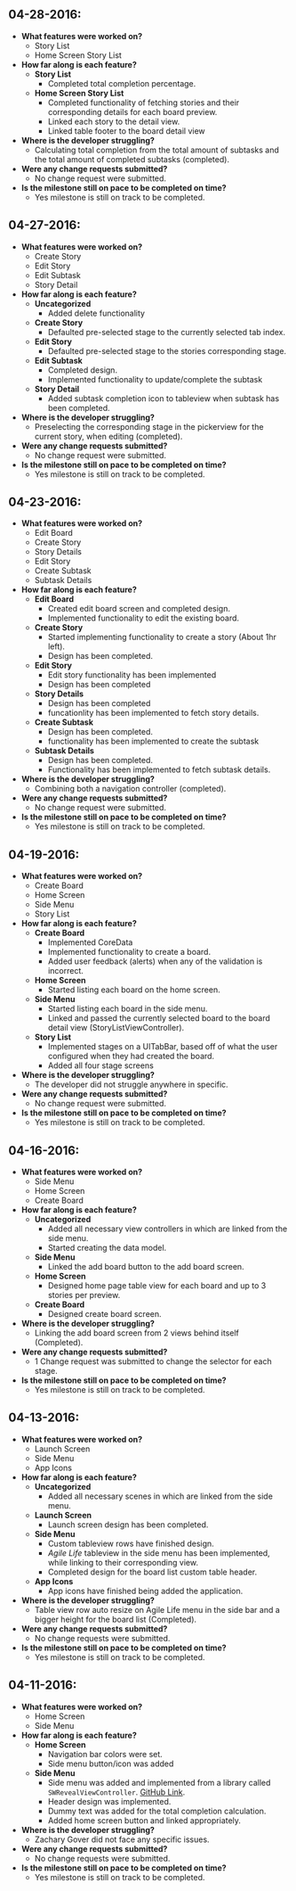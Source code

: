**04-28-2016:**
--------------------------------
- **What features were worked on?**
	- Story List
	- Home Screen Story List
- **How far along is each feature?**
	- **Story List**
		- Completed total completion percentage.
	- **Home Screen Story List**
		- Completed functionality of fetching stories and their corresponding details for each board preview.
		- Linked each story to the detail view.
		- Linked table footer to the board detail view
- **Where is the developer struggling?**
	- Calculating total completion from the total amount of subtasks and the total amount of completed subtasks (completed).
- **Were any change requests submitted?**
	- No change request were submitted.
- **Is the milestone still on pace to be completed on time?**
	- Yes milestone is still on track to be completed.

**04-27-2016:**
--------------------------------
- **What features were worked on?**
	- Create Story
	- Edit Story
	- Edit Subtask
	- Story Detail
- **How far along is each feature?**
	- **Uncategorized**
		- Added delete functionality
	- **Create Story**
		- Defaulted pre-selected stage to the currently selected tab index.
	- **Edit Story**
		- Defaulted pre-selected stage to the stories corresponding stage.
	- **Edit Subtask**
		- Completed design.
		- Implemented functionality to update/complete the subtask
	- **Story Detail**
		- Added subtask completion icon to tableview when subtask has been completed.
- **Where is the developer struggling?**
	- Preselecting the corresponding stage in the pickerview for the current story, when editing (completed).
- **Were any change requests submitted?**
	- No change request were submitted.
- **Is the milestone still on pace to be completed on time?**
	- Yes milestone is still on track to be completed.

**04-23-2016:**
--------------------------------
- **What features were worked on?**
	- Edit Board
	- Create Story
	- Story Details
	- Edit Story
	- Create Subtask
	- Subtask Details
- **How far along is each feature?**
	- **Edit Board**
		- Created edit board screen and completed design.
		- Implemented functionality to edit the existing board.
	- **Create Story**
		- Started implementing functionality to create a story (About 1hr left).
		- Design has been completed.
	- **Edit Story**
		- Edit story functionality has been implemented
		- Design has been completed
	- **Story Details**
		- Design has been completed
		- funcationlity has been implemented to fetch story details.
	- **Create Subtask**
		- Design has been completed.
		- functionality has been implemented to create the subtask
	- **Subtask Details**
		- Design has been completed.
		- Functionality has been implemented to fetch subtask details.
- **Where is the developer struggling?**
	- Combining both a navigation controller (completed).  
- **Were any change requests submitted?**
	- No change request were submitted.
- **Is the milestone still on pace to be completed on time?**
	- Yes milestone is still on track to be completed.

**04-19-2016:**
--------------------------------
- **What features were worked on?**
	- Create Board
	- Home Screen
	- Side Menu
	- Story List
- **How far along is each feature?**
	- **Create Board**
		- Implemented CoreData
		- Implemented functionality to create a board.
		- Added user feedback (alerts) when any of the validation is incorrect.
	- **Home Screen**
		- Started listing each board on the home screen.
	- **Side Menu**
		- Started listing each board in the side menu.
		- Linked and passed the currently selected board to the board detail view (StoryListViewController).
	- **Story List**
		- Implemented stages on a UITabBar, based off of what the user configured when they had created the board.
		- Added all four stage screens
- **Where is the developer struggling?**
	- The developer did not struggle anywhere in specific.
- **Were any change requests submitted?**
	- No change request were submitted.
- **Is the milestone still on pace to be completed on time?**
	- Yes milestone is still on track to be completed.

**04-16-2016:**
--------------------------------
- **What features were worked on?**
	- Side Menu
	- Home Screen
	- Create Board
- **How far along is each feature?**
	- **Uncategorized**
		- Added all necessary view controllers in which are linked from the side menu.
		- Started creating the data model.
	- **Side Menu**
		- Linked the add board button to the add board screen.
	- **Home Screen**
		- Designed home page table view for each board and up to 3 stories per preview.
	- **Create Board**
		- Designed create board screen.
- **Where is the developer struggling?**
	- Linking the add board screen from 2 views behind itself (Completed).
- **Were any change requests submitted?**
	- 1 Change request was submitted to change the selector for each stage.
- **Is the milestone still on pace to be completed on time?**
	- Yes milestone is still on track to be completed.

**04-13-2016:**
--------------------------------
- **What features were worked on?**
	- Launch Screen
	- Side Menu
	- App Icons
- **How far along is each feature?**
	- **Uncategorized**
		- Added all necessary scenes in which are linked from the side menu.
	- **Launch Screen**
		- Launch screen design has been completed.
	- **Side Menu**
		- Custom tableview rows have finished design.
		- *Agile Life* tableview in the side menu has been implemented, while linking to their corresponding view.
		- Completed design for the board list custom table header.
	- **App Icons**
		- App icons have finished being added the application.
- **Where is the developer struggling?**
	- Table view row auto resize on Agile Life menu in the side bar and a bigger height for the board list (Completed).
- **Were any change requests submitted?**
	- No change requests were submitted.
- **Is the milestone still on pace to be completed on time?**
	- Yes milestone is still on track to be completed.


**04-11-2016:**
--------------------------------
- **What features were worked on?**
	- Home Screen
	- Side Menu
- **How far along is each feature?**
	- **Home Screen**
		- Navigation bar colors were set.
		- Side menu button/icon was added
	- **Side Menu**
		- Side menu was added and implemented from a library called `SWRevealViewController`. [GitHub Link](https://github.com/John-Lluch/SWRevealViewController).
		- Header design was implemented.
		- Dummy text was added for the total completion calculation.
		- Added home screen button and linked appropriately.
- **Where is the developer struggling?**
	- Zachary Gover did not face any specific issues.
- **Were any change requests submitted?**
	- No change requests were submitted.
- **Is the milestone still on pace to be completed on time?**
	- Yes milestone is still on track to be completed.
